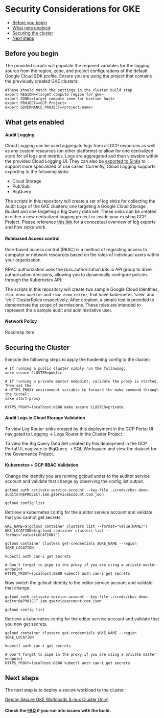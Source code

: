# Security Considerations for GKE

* [Before you begin](#before-you-begin)
* [What gets enabled](#what-gets-enabled)
* [Securing the cluster](#securing-the-cluster)
* [Next steps](#next-steps)

## Before you begin

The provided scripts will populate the required  variables for the logging source from the region, zone, and project configurations of the default Google Cloud SDK profile. Ensure you are using the project that contains the previously created GKE clusters:

```shell
#These should match the settings in the cluster build step
export REGION=<target compute region for gke>
export ZONE=<target compute zone for bastion host>
export PROJECT=<GCP Project>
export GOVERNANCE_PROJECT=<project-name>
```

## What gets enabled

#### Audit Logging

Cloud Logging can be used aggregate logs from all GCP resources as well as any custom resources (on other platforms) to allow for one centralized store for all logs and metrics.  Logs are aggregated and then viewable within the provided Cloud Logging UI. They can also be [exported to Sinks](https://cloud.google.com/logging/docs/export/configure_export_v2) to support more specialized of use cases.  Currently, Cloud Logging supports exporting to the following sinks:

* Cloud Storage
* Pub/Sub
* BigQuery

The scripts in this repository will create a set of log sinks for collecting the Audit Logs of the GKE clusters; one targeting a Google Cloud Storage Bucket and one targeting a Big Query data set.  These sinks can be created in either a new centralized logging project or inside your existing GCP Project. Please reference [this link](https://cloud.google.com/logging/docs/export) for a conceptual overview of log exports and how sinks work. 

#### Rolebased Access control

Role-based access control (RBAC) is a method of regulating access to computer or network resources based on the roles of individual users within your organization.

RBAC authorization uses the rbac.authorization.k8s.io API group to drive authorization decisions, allowing you to dynamically configure policies through the Kubernetes API.

The scripts in this repository will create two sample Google Cloud Identities, `rbac-demo-auditor` and `rbac-demo-editor`, that have kubernetes 'view' and 'edit' ClusterRoles respectively. After creation, a simple test is provided to demonstrate the scope of permissions. These roles are intended to represent the a sample audit and administrative user. 


#### Network Policy

Roadmap Item


## Securing the Cluster

Execute the following steps to apply the hardening config to the cluster:

```shell
# If running a public cluster simply run the following:
make secure CLUSTER=public

# If running a private master endpoint, validate the proxy is started. Then set the 
# HTTPS_PROXY environment variable to forward the make command through the tunnel:
make start-proxy

HTTPS_PROXY=localhost:8888 make secure CLUSTER=private
```

#### Audit Logs in Cloud Storage Validation

To view Log Router sinks created by this deployment in the GCP Portal UI navigated to Logging -> Logs Router in the Cluster Project. 

To view the Big Query Data Set created by this deployment in the GCP Portal UI, nagivate to BigQuery -> SQL Workspace and view the dataset for the Governance Project.

#### Kubernetes + GCP RBAC Validation

Change the identity you are running gcloud under to the auditor service account and validate that change by observing the config list output.

```shell
gcloud auth activate-service-account --key-file ./creds/rbac-demo-auditor@$PROJECT.iam.gserviceaccount.com.json

gcloud config list
```
Retrieve a kubernetes config for the auditor service account and validate that you cannot get secrets.

```shell
GKE_NAME=$(gcloud container clusters list --format="value(NAME)")
GKE_LOCATION=$(gcloud container clusters list --format="value(LOCATION)")

gcloud container clusters get-credentials $GKE_NAME --region $GKE_LOCATION

kubectl auth can-i get secrets

# Don't forget to pipe in the proxy if you are using a private master endpoint
HTTPS_PROXY=localhost:8888 kubectl auth can-i get secrets
```

Now switch the gcloud identity to the editor service account and validate that change.

```shell
gcloud auth activate-service-account --key-file ./creds/rbac-demo-editor@$PROJECT.iam.gserviceaccount.com.json

gcloud config list
```
Retrieve a kubernetes config for the editor service account and validate that you now get secrets.

```shell
gcloud container clusters get-credentials $GKE_NAME --region $GKE_LOCATION

kubectl auth can-i get secrets

# Don't forget to pipe in the proxy if you are using a private master endpoint
HTTPS_PROXY=localhost:8888 kubectl auth can-i get secrets
```

## Next steps

The next step is to deploy a secure workload to the cluster.

[Deploy Secure GKE Workloads (Linux Cluster Only)](WORKLOADS.md)

#### Check the [FAQ](FAQ.md) if you run into issues with the build.
